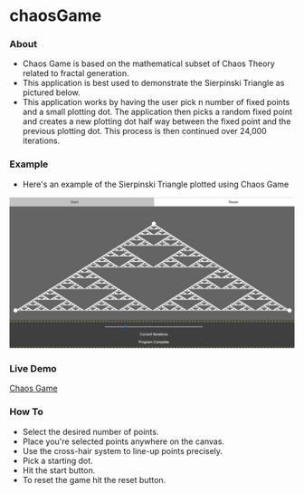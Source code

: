# chaosGame

### About
- Chaos Game is based on the mathematical subset of Chaos Theory related to fractal generation.
- This application is best used to demonstrate the Sierpinski Triangle as pictured below.
- This application works by having the user pick n number of fixed points and a small plotting dot. The application then picks a random fixed point and creates a new plotting dot half way between the fixed point and the previous plotting dot. This process is then continued over 24,000 iterations.

### Example
- Here&apos;s an example of the Sierpinski Triangle plotted using Chaos Game

![picture of Sierpinski Triangle](https://github.com/bnray53/chaosGame/blob/master/triangle.png)

### Live Demo
[Chaos Game](https://bnray53.github.io/chaosGame/index "Chaos Game")

### How To
- Select the desired number of points.
- Place you&apos;re selected points anywhere on the canvas.
- Use the cross-hair system to line-up points precisely.
- Pick a starting dot.
- Hit the start button.
- To reset the game hit the reset button.
